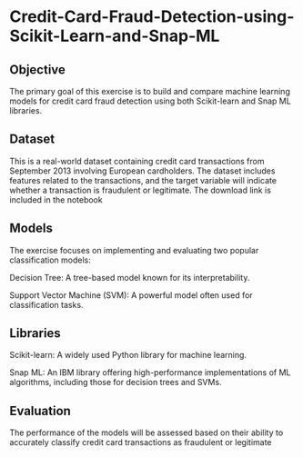 # Credit-Card-Fraud-Detection-using-Scikit-Learn-and-Snap-ML

## Objective
The primary goal of this exercise is to build and compare machine learning models for credit card fraud detection using both Scikit-learn and Snap ML libraries.

## Dataset
This is a real-world dataset containing credit card transactions from September 2013 involving European cardholders. The dataset includes features related to the transactions, and the target variable will indicate whether a transaction is fraudulent or legitimate. The download link is included in the notebook
 
## Models
The exercise focuses on implementing and evaluating two popular classification models:

Decision Tree: A tree-based model known for its interpretability.

Support Vector Machine (SVM): A powerful model often used for classification tasks.

## Libraries

Scikit-learn: A widely used Python library for machine learning.

Snap ML: An IBM library offering high-performance implementations of ML algorithms, including those for decision trees and SVMs.

## Evaluation
The performance of the models will be assessed based on their ability to accurately classify credit card transactions as fraudulent or legitimate
